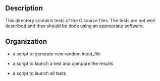 Description
-----------
This directory contains tests of the C source files.
The tests are not well described and they should be
done using an appropriate software.

Organization
------------
* a script to generate new random input\_file

* a script to launch a test and compare the results

* a script to launch all tests
